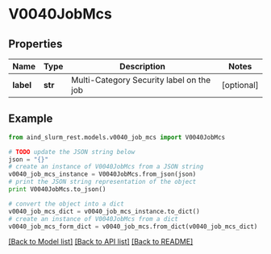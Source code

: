 # V0040JobMcs


## Properties

Name | Type | Description | Notes
------------ | ------------- | ------------- | -------------
**label** | **str** | Multi-Category Security label on the job | [optional] 

## Example

```python
from aind_slurm_rest.models.v0040_job_mcs import V0040JobMcs

# TODO update the JSON string below
json = "{}"
# create an instance of V0040JobMcs from a JSON string
v0040_job_mcs_instance = V0040JobMcs.from_json(json)
# print the JSON string representation of the object
print V0040JobMcs.to_json()

# convert the object into a dict
v0040_job_mcs_dict = v0040_job_mcs_instance.to_dict()
# create an instance of V0040JobMcs from a dict
v0040_job_mcs_form_dict = v0040_job_mcs.from_dict(v0040_job_mcs_dict)
```
[[Back to Model list]](../README.md#documentation-for-models) [[Back to API list]](../README.md#documentation-for-api-endpoints) [[Back to README]](../README.md)


